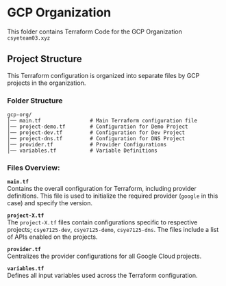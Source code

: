 # GCP Organization
This folder contains Terraform Code for the GCP Organization `csyeteam03.xyz`

## Project Structure

This Terraform configuration is organized into separate files by GCP projects in the organization.

### Folder Structure

```
gcp-org/
│── main.tf                # Main Terraform configuration file
│── project-demo.tf        # Configuration for Demo Project
│── project-dev.tf         # Configuration for Dev Project
│── project-dns.tf         # Configuration for DNS Project
│── provider.tf            # Provider Configurations
│── variables.tf           # Variable Definitions
```

### Files Overview:

**`main.tf`**  
   Contains the overall configuration for Terraform, including provider definitions. This file is used to initialize the required provider (`google` in this case) and specify the version.

**`project-X.tf`**  
   The `project-X.tf` files contain configurations specific to respective projects; `csye7125-dev`, `csye7125-demo`, `csye7125-dns`. The files include a list of APIs enabled on the projects.

**`provider.tf`**  
   Centralizes the provider configurations for all Google Cloud projects.

**`variables.tf`**  
    Defines all input variables used across the Terraform configuration.
